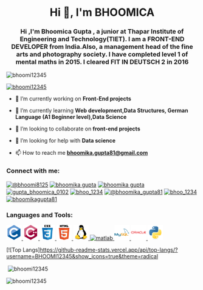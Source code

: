 <h1 align="center">Hi 👋, I'm BHOOMICA</h1>
<h3 align="center">Hi ,I'm Bhoomica Gupta , a junior at Thapar Institute of Engineering and Technology(TIET). I am a FRONT-END DEVELOPER from India.Also, a management head of the fine arts and photography society. I have completed level 1 of mental maths in 2015. I cleared FIT IN DEUTSCH 2 in 2016</h3>

<p align="left"> <img src="https://komarev.com/ghpvc/?username=bhoomi12345&label=Profile%20views&color=0e75b6&style=flat" alt="bhoomi12345" /> </p>

<p align="left"> <a href="https://github.com/ryo-ma/github-profile-trophy"><img src="https://github-profile-trophy.vercel.app/?username=bhoomi12345" alt="bhoomi12345" /></a> </p>

- 🔭 I’m currently working on **Front-End projects**

- 🌱 I’m currently learning **Web development,Data Structures, German Language (A1 Beginner level),Data Science**

- 👯 I’m looking to collaborate on **front-end projects**

- 🤝 I’m looking for help with **Data science**

- 📫 How to reach me **bhoomika.gupta81@gmail.com**

<h3 align="left">Connect with me:</h3>
<p align="left">
<a href="https://twitter.com/@bhoomi8125" target="blank"><img align="center" src="https://raw.githubusercontent.com/rahuldkjain/github-profile-readme-generator/master/src/images/icons/Social/twitter.svg" alt="@bhoomi8125" height="30" width="40" /></a>
<a href="https://linkedin.com/in/bhoomika gupta" target="blank"><img align="center" src="https://raw.githubusercontent.com/rahuldkjain/github-profile-readme-generator/master/src/images/icons/Social/linked-in-alt.svg" alt="bhoomika gupta" height="30" width="40" /></a>
<a href="https://fb.com/bhoomika gupta" target="blank"><img align="center" src="https://raw.githubusercontent.com/rahuldkjain/github-profile-readme-generator/master/src/images/icons/Social/facebook.svg" alt="bhoomika gupta" height="30" width="40" /></a>
<a href="https://instagram.com/gupta_bhoomica_0102" target="blank"><img align="center" src="https://raw.githubusercontent.com/rahuldkjain/github-profile-readme-generator/master/src/images/icons/Social/instagram.svg" alt="gupta_bhoomica_0102" height="30" width="40" /></a>
<a href="https://www.codechef.com/users/bhoo_1234" target="blank"><img align="center" src="https://cdn.jsdelivr.net/npm/simple-icons@3.1.0/icons/codechef.svg" alt="bhoo_1234" height="30" width="40" /></a>
<a href="https://www.hackerrank.com/@bhoomika_gupta81" target="blank"><img align="center" src="https://raw.githubusercontent.com/rahuldkjain/github-profile-readme-generator/master/src/images/icons/Social/hackerrank.svg" alt="@bhoomika_gupta81" height="30" width="40" /></a>
<a href="https://www.leetcode.com/bhoo_1234" target="blank"><img align="center" src="https://raw.githubusercontent.com/rahuldkjain/github-profile-readme-generator/master/src/images/icons/Social/leet-code.svg" alt="bhoo_1234" height="30" width="40" /></a>
<a href="https://auth.geeksforgeeks.org/user/bhoomikagupta81" target="blank"><img align="center" src="https://raw.githubusercontent.com/rahuldkjain/github-profile-readme-generator/master/src/images/icons/Social/geeks-for-geeks.svg" alt="bhoomikagupta81" height="30" width="40" /></a>
</p>

<h3 align="left">Languages and Tools:</h3>
<p align="left"> <a href="https://www.cprogramming.com/" target="_blank" rel="noreferrer"> <img src="https://raw.githubusercontent.com/devicons/devicon/master/icons/c/c-original.svg" alt="c" width="40" height="40"/> </a> <a href="https://www.w3schools.com/cpp/" target="_blank" rel="noreferrer"> <img src="https://raw.githubusercontent.com/devicons/devicon/master/icons/cplusplus/cplusplus-original.svg" alt="cplusplus" width="40" height="40"/> </a> <a href="https://www.w3schools.com/css/" target="_blank" rel="noreferrer"> <img src="https://raw.githubusercontent.com/devicons/devicon/master/icons/css3/css3-original-wordmark.svg" alt="css3" width="40" height="40"/> </a> <a href="https://www.w3.org/html/" target="_blank" rel="noreferrer"> <img src="https://raw.githubusercontent.com/devicons/devicon/master/icons/html5/html5-original-wordmark.svg" alt="html5" width="40" height="40"/> </a> <a href="https://www.linux.org/" target="_blank" rel="noreferrer"> <img src="https://raw.githubusercontent.com/devicons/devicon/master/icons/linux/linux-original.svg" alt="linux" width="40" height="40"/> </a> <a href="https://www.mathworks.com/" target="_blank" rel="noreferrer"> <img src="https://upload.wikimedia.org/wikipedia/commons/2/21/Matlab_Logo.png" alt="matlab" width="40" height="40"/> </a> <a href="https://www.mysql.com/" target="_blank" rel="noreferrer"> <img src="https://raw.githubusercontent.com/devicons/devicon/master/icons/mysql/mysql-original-wordmark.svg" alt="mysql" width="40" height="40"/> </a> <a href="https://www.oracle.com/" target="_blank" rel="noreferrer"> <img src="https://raw.githubusercontent.com/devicons/devicon/master/icons/oracle/oracle-original.svg" alt="oracle" width="40" height="40"/> </a> <a href="https://www.python.org" target="_blank" rel="noreferrer"> <img src="https://raw.githubusercontent.com/devicons/devicon/master/icons/python/python-original.svg" alt="python" width="40" height="40"/> </a> </p>

[![Top Langs]https://github-readme-stats.vercel.app/api/top-langs/?username=BHOOMI12345&show_icons=true&theme=radical

<p>&nbsp;<img align="center" src="https://github-readme-stats.vercel.app/api?username=bhoomi12345&show_icons=true&locale=en" alt="bhoomi12345" /></p>

<p><img align="center" src="https://github-readme-streak-stats.herokuapp.com/?user=bhoomi12345&" alt="bhoomi12345" /></p>

